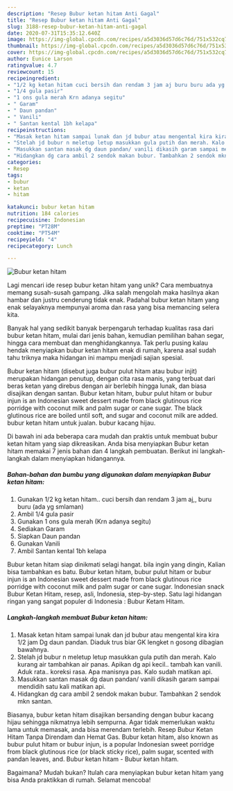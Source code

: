 ```yaml
---
description: "Resep Bubur ketan hitam Anti Gagal"
title: "Resep Bubur ketan hitam Anti Gagal"
slug: 3188-resep-bubur-ketan-hitam-anti-gagal
date: 2020-07-31T15:35:12.640Z
image: https://img-global.cpcdn.com/recipes/a5d3036d57d6c76d/751x532cq70/bubur-ketan-hitam-foto-resep-utama.jpg
thumbnail: https://img-global.cpcdn.com/recipes/a5d3036d57d6c76d/751x532cq70/bubur-ketan-hitam-foto-resep-utama.jpg
cover: https://img-global.cpcdn.com/recipes/a5d3036d57d6c76d/751x532cq70/bubur-ketan-hitam-foto-resep-utama.jpg
author: Eunice Larson
ratingvalue: 4.7
reviewcount: 15
recipeingredient:
- "1/2 kg ketan hitam cuci bersih dan rendam 3 jam aj buru buru ada yg smlaman"
- "1/4 gula pasir"
- "1 ons gula merah Krn adanya segitu"
- " Garam"
- " Daun pandan"
- " Vanili"
- " Santan kental 1bh kelapa"
recipeinstructions:
- "Masak ketan hitam sampai lunak dan jd bubur atau mengental kira kira 1/2 jam Dg daun pandan. Diaduk trus biar GK lengket n gosong dibagian bawahnya."
- "Stelah jd bubur n meletup letup masukkan gula putih dan merah. Kalo kurang air tambahkan air panas. Apikan dg api kecil.. tambah kan vanili. Aduk rata.. koreksi rasa. Apa manisnya pas. Kalo sudah matikan api."
- "Masukkan santan masak dg daun pandan/ vanili dikasih garam sampai mendidih satu kali matikan api."
- "Hidangkan dg cara ambil 2 sendok makan bubur. Tambahkan 2 sendok mkn santan."
categories:
- Resep
tags:
- bubur
- ketan
- hitam

katakunci: bubur ketan hitam 
nutrition: 184 calories
recipecuisine: Indonesian
preptime: "PT28M"
cooktime: "PT54M"
recipeyield: "4"
recipecategory: Lunch

---
```



![Bubur ketan hitam](https://img-global.cpcdn.com/recipes/a5d3036d57d6c76d/751x532cq70/bubur-ketan-hitam-foto-resep-utama.jpg)

Lagi mencari ide resep bubur ketan hitam yang unik? Cara membuatnya memang susah-susah gampang. Jika salah mengolah maka hasilnya akan hambar dan justru cenderung tidak enak. Padahal bubur ketan hitam yang enak selayaknya mempunyai aroma dan rasa yang bisa memancing selera kita.

Banyak hal yang sedikit banyak berpengaruh terhadap kualitas rasa dari bubur ketan hitam, mulai dari jenis bahan, kemudian pemilihan bahan segar, hingga cara membuat dan menghidangkannya. Tak perlu pusing kalau hendak menyiapkan bubur ketan hitam enak di rumah, karena asal sudah tahu triknya maka hidangan ini mampu menjadi sajian spesial.

Bubur ketan hitam (disebut juga bubur pulut hitam atau bubur injit) merupakan hidangan penutup, dengan cita rasa manis, yang terbuat dari beras ketan yang direbus dengan air berlebih hingga lunak, dan biasa disajikan dengan santan. Bubur ketan hitam, bubur pulut hitam or bubur injun is an Indonesian sweet dessert made from black glutinous rice porridge with coconut milk and palm sugar or cane sugar. The black glutinous rice are boiled until soft, and sugar and coconut milk are added. bubur ketan hitam untuk jualan. bubur kacang hijau.


Di bawah ini ada beberapa cara mudah dan praktis untuk membuat bubur ketan hitam yang siap dikreasikan. Anda bisa menyiapkan Bubur ketan hitam memakai 7 jenis bahan dan 4 langkah pembuatan. Berikut ini langkah-langkah dalam menyiapkan hidangannya.

<!--inarticleads1-->

##### Bahan-bahan dan bumbu yang digunakan dalam menyiapkan Bubur ketan hitam:

1. Gunakan 1/2 kg ketan hitam.. cuci bersih dan rendam 3 jam aj,, buru buru (ada yg smlaman)
1. Ambil 1/4 gula pasir
1. Gunakan 1 ons gula merah (Krn adanya segitu)
1. Sediakan  Garam
1. Siapkan  Daun pandan
1. Gunakan  Vanili
1. Ambil  Santan kental 1bh kelapa


Bubur ketan hitam siap dinikmati selagi hangat. bila ingin yang dingin, Kalian bisa tambahkan es batu. Bubur ketan hitam, bubur pulut hitam or bubur injun is an Indonesian sweet dessert made from black glutinous rice porridge with coconut milk and palm sugar or cane sugar. Indonesian snack Bubur Ketan Hitam, resep, asli, Indonesia, step-by-step. Satu lagi hidangan ringan yang sangat populer di Indonesia : Bubur Ketam Hitam. 

<!--inarticleads2-->

##### Langkah-langkah membuat Bubur ketan hitam:

1. Masak ketan hitam sampai lunak dan jd bubur atau mengental kira kira 1/2 jam Dg daun pandan. Diaduk trus biar GK lengket n gosong dibagian bawahnya.
1. Stelah jd bubur n meletup letup masukkan gula putih dan merah. Kalo kurang air tambahkan air panas. Apikan dg api kecil.. tambah kan vanili. Aduk rata.. koreksi rasa. Apa manisnya pas. Kalo sudah matikan api.
1. Masukkan santan masak dg daun pandan/ vanili dikasih garam sampai mendidih satu kali matikan api.
1. Hidangkan dg cara ambil 2 sendok makan bubur. Tambahkan 2 sendok mkn santan.


Biasanya, bubur ketan hitam disajikan bersanding dengan bubur kacang hijau sehingga nikmatnya lebih sempurna. Agar tidak memerlukan waktu lama untuk memasak, anda bisa merendam terlebih. Resep Bubur Ketan Hitam Tanpa Direndam dan Hemat Gas. Bubur ketan hitam, also known as bubur pulut hitam or bubur injun, is a popular Indonesian sweet porridge from black glutinous rice (or black sticky rice), palm sugar, scented with pandan leaves, and. Bubur ketan hitam - Bubur ketan hitam. 

Bagaimana? Mudah bukan? Itulah cara menyiapkan bubur ketan hitam yang bisa Anda praktikkan di rumah. Selamat mencoba!
